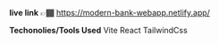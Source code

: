 **live link** 👉🏾 https://modern-bank-webapp.netlify.app/

**Techonolies/Tools Used**
Vite
React
TailwindCss
